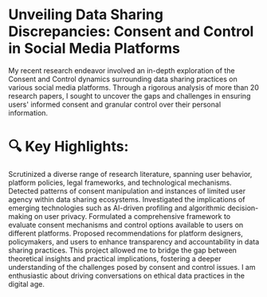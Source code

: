 # Unveiling Data Sharing Discrepancies: Consent and Control in Social Media Platforms

My recent research endeavor involved an in-depth exploration of the Consent and Control dynamics surrounding data sharing practices on various social media platforms. Through a rigorous analysis of more than 20 research papers, I sought to uncover the gaps and challenges in ensuring users' informed consent and granular control over their personal information.

# 🔍 Key Highlights:

Scrutinized a diverse range of research literature, spanning user behavior, platform policies, legal frameworks, and technological mechanisms.
Detected patterns of consent manipulation and instances of limited user agency within data sharing ecosystems.
Investigated the implications of emerging technologies such as AI-driven profiling and algorithmic decision-making on user privacy.
Formulated a comprehensive framework to evaluate consent mechanisms and control options available to users on different platforms.
Proposed recommendations for platform designers, policymakers, and users to enhance transparency and accountability in data sharing practices.
This project allowed me to bridge the gap between theoretical insights and practical implications, fostering a deeper understanding of the challenges posed by consent and control issues. I am enthusiastic about driving conversations on ethical data practices in the digital age.
